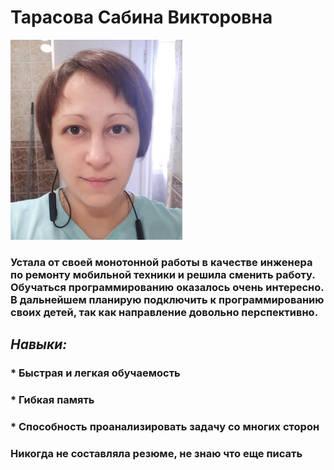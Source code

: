 # **Тарасова Сабина Викторовна**

![Фото](/img/foto.jpg)

### Устала от своей монотонной работы в качестве инженера по ремонту мобильной техники и решила сменить работу. Обучаться программированию оказалось очень интересно. В дальнейшем планирую подключить к программированию своих детей, так как направление довольно перспективно.

## _Навыки:_

### * Быстрая и легкая обучаемость
### * Гибкая память
### * Способность проанализировать задачу со многих сторон

### Никогда не составляла резюме, не знаю что еще писать

